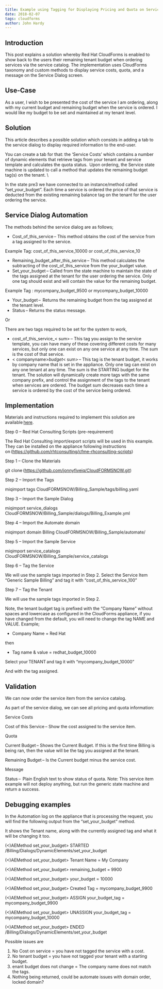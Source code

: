 ```yaml
---     
title: Example using Tagging for Displaying Pricing and Quota on Service Dialogs
date: 2018-02-07
tags: cloudforms
author: John Hardy
---
```


## Introduction ##

This post explains a solution whereby Red Hat CloudForms is enabled to show back to the users their remaining tenant budget when ordering services via the service catalog. The implementation uses CloudForms taxonomy and custom methods to display service costs, quota, and a message on the Service Dialog screen.

## Use-Case ##

As a user, I wish to be presented the cost of the service I am ordering, along with my current budget and remaining budget when the service is ordered. I would like my budget to be set and maintained at my tenant level.

## Solution ##

This article describes a possible solution which consists in adding a tab to the service dialog to display required information to the end-user.

You can create a tab for that: the ‘Service Costs’ which contains a number of dynamic elements that retrieve tags from your tenant and service template and calculates the quota status.  
Upon ordering, the Service state machine is updated to call a method that updates the remaining budget tag(s) on the tenant. \

In the state pre3 we have connected to an instance/method called “set_your_budget”. Each time a service is ordered the price of that service is deducted from the existing remaining balance tag on the tenant for the user ordering the service.
  
## Service Dialog Automation ##

The methods behind the service dialog are as follows;

* Cost_of_this_service – This method obtains the cost of the service from a tag assigned to the service.

Example Tag: cost_of_this_service_10000 or cost_of_this_service_10

* Remaining_budget_after_this_service – This method calculates the subtracting of the cost_of_this_service from the your_budget value.
* Set_your_budget – Called from the state machine to maintain the state of the tags assigned at the tenant for the user ordering the service. Only one tag should exist and will contain the value for the remaining budget.

Example Tag : mycompany_budget_9500 or mycompany_budget_10000

* Your_budget –  Returns the remaining budget from the tag assigned at the tenant level.
* Status – Returns the status message.

Or

There are two tags required to be set for the system to work,

* cost_of_this_service_< sum> – This tag you assign to the service template, you can have many of these covering different costs for many services, but only one can exist on any one service at any time. The sum is the cost of that service.
* < companyname>_budget_< sum> – This tag is the tenant budget, it works by company name that is set in the appliance. Only one tag can exist on any one tenant at any time. The sum is the STARTING budget for the tenant. The solution will dynamically create more tags with the same company prefix, and control the assignment of the tags to the tenant when services are ordered. The budget sum decreases each time a service is ordered by the cost of the service being ordered.
  
## Implementation ##

Materials and instructions required to implement this solution are available [here](<https://github.com/jonnyfiveiq/CloudFORMSNOW/tree/master/Billing_Sample>).

Step 0 – Red Hat Consulting Scripts (pre-requirement)

The Red Hat Consulting import/export scripts will be used in this example. They can be installed on the appliance following instructions on (<https://github.com/rhtconsulting/cfme-rhconsulting-scripts>)

Step 1 – Clone the Materials

git clone (<https://github.com/jonnyfiveiq/CloudFORMSNOW.git>)

Step 2 – Import the Tags

miqimport tags CloudFORMSNOW/Billing_Sample/tags/billing.yaml

Step 3 – Import the Sample Dialog

miqimport service_dialogs CloudFORMSNOW/Billing_Sample/dialogs/Billing_Example.yml  

Step 4 – Import the Automate domain

miqimport domain Billing CloudFORMSNOW/Billing_Sample/automate/

Step 5 – Import the Sample Service

miqimport service_catalogs CloudFORMSNOW/Billing_Sample/service_catalogs

Step 6 – Tag the Service

We will use the sample tags imported in Step 2.
Select the Service Item “Generic Sample Billing” and tag it with “cost_of_this_service_100”

Step 7 – Tag the Tenant

We will use the sample tags imported in Step 2.

Note, the tenant budget tag is prefixed with the “Company Name” without spaces and lowercase as configured in the CloudForms appliance, if you have changed from the default, you will need to change the tag NAME and VALUE. Example;

* Company Name = Red Hat

then

* Tag name & value = redhat_budget_10000

Select your TENANT and tag it with “mycompany_budget_10000”

And with the tag assigned.

## Validation ##

We can now order the service item from the service catalog.

As part of the service dialog, we can see all pricing and quota information:

Service Costs

Cost of this Service – Show the cost assigned to the service item.

Quota

Current Budget – Shows the Current Budget. If this is the first time Billing is being ran, then the value will be the tag you assigned at the tenant.

Remaining Budget – Is the Current budget minus the service cost.

Message

Status –  Plain English text to show status of quota.
Note: This service item example will not deploy anything, but run the generic state machine and return a success.  
  
## Debugging examples ##

In the Automation log on the appliance that is processing the request, you will find the following output from the “set_your_budget” method.

It shows the Tenant name, along with the currently assigned tag and what it will be changing it too.  

(<)AEMethod set_your_budget>  STARTED /Billing/Dialogs/DynamicElements/set_your_budget

(<)AEMethod set_your_budget> Tenant Name = My Company

(<)AEMethod set_your_budget> remaining_budget = 9900

(<)AEMethod set_your_budget> your_budget = 10000

(<)AEMethod set_your_budget> Created Tag = mycompany_budget_9900

(<)AEMethod set_your_budget> ASSIGN your_budget_tag = mycompany_budget_9900

(<)AEMethod set_your_budget> UNASSIGN your_budget_tag = mycompany_budget_10000

(<)AEMethod set_your_budget>  ENDED /Billing/Dialogs/DynamicElements/set_your_budget

Possible issues are

1. No Cost on service = you have not tagged the service with a cost.
2. No tenant budget = you have not tagged your tenant with a starting budget.
3. enant budget does not change = The company name does not match the tags.
4. Nothing being returned, could be automate issues with domain order, locked domain?
